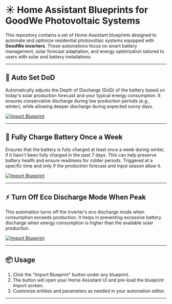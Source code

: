 # ☀️ Home Assistant Blueprints for GoodWe Photovoltaic Systems

This repository contains a set of Home Assistant blueprints designed to automate and optimize residential photovoltaic systems equipped with **GoodWe inverters**. These automations focus on smart battery management, solar forecast adaptation, and energy optimization tailored to users with solar and battery installations.

---

## 🔋 Auto Set DoD

Automatically adjusts the Depth of Discharge (DoD) of the battery based on today's solar production forecast and your typical energy consumption. It ensures conservative discharge during low production periods (e.g., winter), while allowing deeper discharge during expected sunny days.

[![Import Blueprint](https://my.home-assistant.io/badges/blueprint_import.svg)](https://my.home-assistant.io/redirect/blueprint_import/?repository_url=https://github.com/jan-trnka/home-assistant-pv-system/blob/main/auto_set_dod.yaml)

---

## 🔁 Fully Charge Battery Once a Week

Ensures that the battery is fully charged at least once a week during winter, if it hasn't been fully charged in the past 7 days. This can help preserve battery health and ensure readiness for colder periods. Triggered at a specific time and only if the production forecast and input season allow it.

[![Import Blueprint](https://my.home-assistant.io/badges/blueprint_import.svg)](https://my.home-assistant.io/redirect/blueprint_import/?repository_url=https://raw.githubusercontent.com/jan-trnka/home-assistant-pv-system/blob/main/battery_fully_charge.yaml)

---

## ⚡ Turn Off Eco Discharge Mode When Peak

This automation turns off the inverter’s eco discharge mode when consumption exceeds production. It helps in preventing excessive battery discharge when energy consumption is higher than the available solar production.

[![Import Blueprint](https://my.home-assistant.io/badges/blueprint_import.svg)](https://my.home-assistant.io/redirect/blueprint_import/?repository_url=https://raw.githubusercontent.com/jan-trnka/home-assistant-pv-system/blob/main/turn_off_eco_discharge.yaml)

---

## 📦 Usage

1. Click the "Import Blueprint" button under any blueprint.
2. The button will open your Home Assistant UI and pre-load the blueprint import screen.
3. Customize entities and parameters as needed in your automation editor.

---
